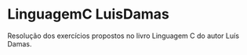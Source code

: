 # LinguagemC LuisDamas
 Resolução dos exercícios propostos no livro Linguagem C do autor Luís Damas.
